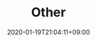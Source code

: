 ---
title: "Other"
date: 2020-01-19T21:04:11+09:00
description: Front-End Projects
category: Other
enableBio: false
---